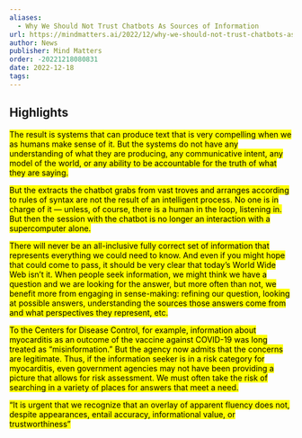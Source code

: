 ```yaml
---
aliases:
  - Why We Should Not Trust Chatbots As Sources of Information
url: https://mindmatters.ai/2022/12/why-we-should-not-trust-chatbots-as-sources-of-information/
author: News
publisher: Mind Matters
order: -20221218080831
date: 2022-12-18
tags:
---
```


## Highlights
<mark>The result is systems that can produce text that is very compelling when we as humans make sense of it. But the systems do not have any understanding of what they are producing, any communicative intent, any model of the world, or any ability to be accountable for the truth of what they are saying.</mark>

<mark>But the extracts the chatbot grabs from vast troves and arranges according to rules of syntax are not the result of an intelligent process. No one is in charge of it — unless, of course, there is a human in the loop, listening in. But then the session with the chatbot is no longer an interaction with a supercomputer alone.</mark>

<mark>There will never be an all-inclusive fully correct set of information that represents everything we could need to know. And even if you might hope that could come to pass, it should be very clear that today’s World Wide Web isn’t it. When people seek information, we might think we have a question and we are looking for the answer, but more often than not, we benefit more from engaging in sense-making: refining our question, looking at possible answers, understanding the sources those answers come from and what perspectives they represent, etc.</mark>

<mark>To the Centers for Disease Control, for example, information about myocarditis as an outcome of the vaccine against COVID-19 was long treated as “misinformation.” But the agency now admits that the concerns are legitimate. Thus, if the information seeker is in a risk category for myocarditis, even government agencies may not have been providing a picture that allows for risk assessment. We must often take the risk of searching in a variety of places for answers that meet a need.</mark>

<mark>“It is urgent that we recognize that an overlay of apparent fluency does not, despite appearances, entail accuracy, informational value, or trustworthiness”</mark>

